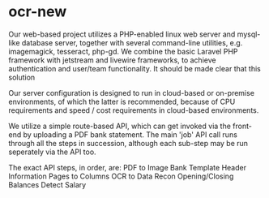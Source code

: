 # ocr-new

Our web-based project utilizes a PHP-enabled linux web server and mysql-like database server, together with several command-line utilities, e.g. imagemagick, tesseract, php-gd. We combine the basic Laravel PHP framework with jetstream and livewire frameworks, to achieve authentication and user/team functionality. It should be made clear that this solution 

Our server configuration is designed to run in cloud-based or on-premise environments, of which the latter is recommended, because of CPU requirements and speed / cost requirements in cloud-based environments.

We utilize a simple route-based API, which can get invoked via the front-end by uploading a PDF bank statement. The main 'job' API call runs through all the steps in succession, although each sub-step may be run seperately via the API too.

The exact API steps, in order, are:
PDF to Image
Bank Template
Header Information
Pages to Columns
OCR to Data
Recon
Opening/Closing Balances
Detect Salary






